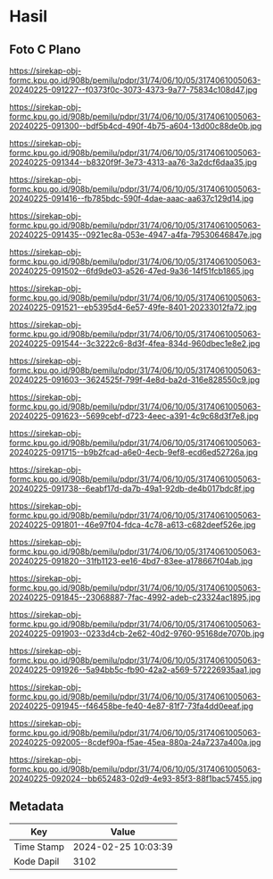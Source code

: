 # Hasil

## Foto C Plano

https://sirekap-obj-formc.kpu.go.id/908b/pemilu/pdpr/31/74/06/10/05/3174061005063-20240225-091227--f0373f0c-3073-4373-9a77-75834c108d47.jpg

https://sirekap-obj-formc.kpu.go.id/908b/pemilu/pdpr/31/74/06/10/05/3174061005063-20240225-091300--bdf5b4cd-490f-4b75-a604-13d00c88de0b.jpg

https://sirekap-obj-formc.kpu.go.id/908b/pemilu/pdpr/31/74/06/10/05/3174061005063-20240225-091344--b8320f9f-3e73-4313-aa76-3a2dcf6daa35.jpg

https://sirekap-obj-formc.kpu.go.id/908b/pemilu/pdpr/31/74/06/10/05/3174061005063-20240225-091416--fb785bdc-590f-4dae-aaac-aa637c129d14.jpg

https://sirekap-obj-formc.kpu.go.id/908b/pemilu/pdpr/31/74/06/10/05/3174061005063-20240225-091435--0921ec8a-053e-4947-a4fa-79530646847e.jpg

https://sirekap-obj-formc.kpu.go.id/908b/pemilu/pdpr/31/74/06/10/05/3174061005063-20240225-091502--6fd9de03-a526-47ed-9a36-14f51fcb1865.jpg

https://sirekap-obj-formc.kpu.go.id/908b/pemilu/pdpr/31/74/06/10/05/3174061005063-20240225-091521--eb5395d4-6e57-49fe-8401-20233012fa72.jpg

https://sirekap-obj-formc.kpu.go.id/908b/pemilu/pdpr/31/74/06/10/05/3174061005063-20240225-091544--3c3222c6-8d3f-4fea-834d-960dbec1e8e2.jpg

https://sirekap-obj-formc.kpu.go.id/908b/pemilu/pdpr/31/74/06/10/05/3174061005063-20240225-091603--3624525f-799f-4e8d-ba2d-316e828550c9.jpg

https://sirekap-obj-formc.kpu.go.id/908b/pemilu/pdpr/31/74/06/10/05/3174061005063-20240225-091623--5699cebf-d723-4eec-a391-4c9c68d3f7e8.jpg

https://sirekap-obj-formc.kpu.go.id/908b/pemilu/pdpr/31/74/06/10/05/3174061005063-20240225-091715--b9b2fcad-a6e0-4ecb-9ef8-ecd6ed52726a.jpg

https://sirekap-obj-formc.kpu.go.id/908b/pemilu/pdpr/31/74/06/10/05/3174061005063-20240225-091738--6eabf17d-da7b-49a1-92db-de4b017bdc8f.jpg

https://sirekap-obj-formc.kpu.go.id/908b/pemilu/pdpr/31/74/06/10/05/3174061005063-20240225-091801--46e97f04-fdca-4c78-a613-c682deef526e.jpg

https://sirekap-obj-formc.kpu.go.id/908b/pemilu/pdpr/31/74/06/10/05/3174061005063-20240225-091820--31fb1123-ee16-4bd7-83ee-a178667f04ab.jpg

https://sirekap-obj-formc.kpu.go.id/908b/pemilu/pdpr/31/74/06/10/05/3174061005063-20240225-091845--23068887-7fac-4992-adeb-c23324ac1895.jpg

https://sirekap-obj-formc.kpu.go.id/908b/pemilu/pdpr/31/74/06/10/05/3174061005063-20240225-091903--0233d4cb-2e62-40d2-9760-95168de7070b.jpg

https://sirekap-obj-formc.kpu.go.id/908b/pemilu/pdpr/31/74/06/10/05/3174061005063-20240225-091926--5a94bb5c-fb90-42a2-a569-572226935aa1.jpg

https://sirekap-obj-formc.kpu.go.id/908b/pemilu/pdpr/31/74/06/10/05/3174061005063-20240225-091945--f46458be-fe40-4e87-81f7-73fa4dd0eeaf.jpg

https://sirekap-obj-formc.kpu.go.id/908b/pemilu/pdpr/31/74/06/10/05/3174061005063-20240225-092005--8cdef90a-f5ae-45ea-880a-24a7237a400a.jpg

https://sirekap-obj-formc.kpu.go.id/908b/pemilu/pdpr/31/74/06/10/05/3174061005063-20240225-092024--bb652483-02d9-4e93-85f3-88f1bac57455.jpg


## Metadata

| Key        | Value               |
| ---------- | ------------------- |
| Time Stamp | 2024-02-25 10:03:39 |
| Kode Dapil | 3102                |



